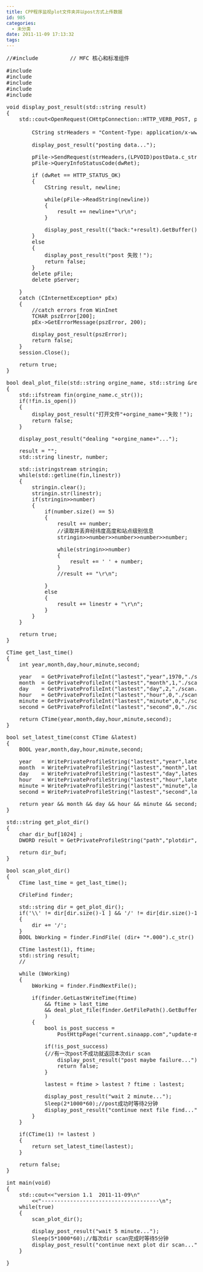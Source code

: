 ```yaml
---
title: CPP程序监视plot文件夹并以post方式上传数据
id: 985
categories:
  - 未分类
date: 2011-11-09 17:13:32
tags:
---
```


<pre lang='cpp'>
//#include <afxwin.h>         // MFC 核心和标准组件

#include <iostream>
#include <afxinet.h>
#include <string>
#include <fstream>
#include <sstream>

void display_post_result(std::string result)
{
	std::cout<<result<<std::endl;

	std::ofstream fout("log-info.txt",std::ios_base::out|std::ios_base::app);
	if(!fout.is_open())
	{
		std::cout<<"打开或创建文件log-info.txt失败!";
		return;
	}
	CTime now = CTime::GetCurrentTime();

	fout<<now.Format("[%Y-%m-%d %H:%M:%S]: \r\n")<<result<<std::endl;
}

bool PostHttpPage(const std::string& hostName, const std::string& pathName, const std::string& postData)
{
	using namespace std;

	CInternetSession session("Mozilla/5.0 (Windows; U; Windows NT 5.1; zh-CN; rv:1.9.2) Gecko/20100115 Firefox/3.6");

	try
	{
		INTERNET_PORT nPort = 80;
		DWORD dwRet = 0;

		CHttpConnection* pServer = session.GetHttpConnection(hostName.c_str(), nPort);
		CHttpFile* pFile = pServer->OpenRequest(CHttpConnection::HTTP_VERB_POST, pathName.c_str());

		CString strHeaders = "Content-Type: application/x-www-form-urlencoded"; // 请求头

		display_post_result("posting data...");

		pFile->SendRequest(strHeaders,(LPVOID)postData.c_str(),postData.size());
		pFile->QueryInfoStatusCode(dwRet);

		if (dwRet == HTTP_STATUS_OK)
		{
			CString result, newline;

			while(pFile->ReadString(newline))
			{
				result += newline+"\r\n";
			}

			display_post_result(("back:"+result).GetBuffer());
		}
		else
		{
			display_post_result("post 失败！");
			return false;
		}
		delete pFile;
		delete pServer;

	}
	catch (CInternetException* pEx)
	{
		//catch errors from WinInet
		TCHAR pszError[200];
		pEx->GetErrorMessage(pszError, 200);

		display_post_result(pszError);
		return false;
	}
	session.Close();

	return true;
}

bool deal_plot_file(std::string orgine_name, std::string &result)
{
	std::ifstream fin(orgine_name.c_str());
	if(!fin.is_open())
	{
		display_post_result("打开文件"+orgine_name+"失败！");
		return false;
	}

	display_post_result("dealing "+orgine_name+"...");

	result = "";
	std::string linestr, number;

	std::istringstream stringin;
	while(std::getline(fin,linestr))
	{
		stringin.clear();
		stringin.str(linestr);
		if(stringin>>number)
		{
			if(number.size() == 5)
			{
				result += number;
				//读取并丢弃经纬度高度和站点级别信息
				stringin>>number>>number>>number>>number;

				while(stringin>>number)
				{
					result += ' ' + number;
				}
				//result += "\r\n";

			}
			else
			{
				result += linestr + "\r\n";
			}
		}
	}

	return true;
}

CTime get_last_time()
{
	int year,month,day,hour,minute,second;

	year   = GetPrivateProfileInt("lastest","year",1970,"./scan.ini");
	month  = GetPrivateProfileInt("lastest","month",1,"./scan.ini");
	day    = GetPrivateProfileInt("lastest","day",2,"./scan.ini");
	hour   = GetPrivateProfileInt("lastest","hour",0,"./scan.ini");
	minute = GetPrivateProfileInt("lastest","minute",0,"./scan.ini");
	second = GetPrivateProfileInt("lastest","second",0,"./scan.ini");

	return CTime(year,month,day,hour,minute,second);
}

bool set_latest_time(const CTime &latest)
{
	BOOL year,month,day,hour,minute,second;

	year   = WritePrivateProfileString("lastest","year",latest.Format("%Y"),"./scan.ini");
	month  = WritePrivateProfileString("lastest","month",latest.Format("%#m"),"./scan.ini");
	day    = WritePrivateProfileString("lastest","day",latest.Format("%#d"),"./scan.ini");
	hour   = WritePrivateProfileString("lastest","hour",latest.Format("%#H"),"./scan.ini");
	minute = WritePrivateProfileString("lastest","minute",latest.Format("%#M"),"./scan.ini");
	second = WritePrivateProfileString("lastest","second",latest.Format("%#S"),"./scan.ini");

	return year && month && day && hour && minute && second;
}

std::string get_plot_dir()
{
	char dir_buf[1024] ;
	DWORD result = GetPrivateProfileString("path","plotdir","Z:/surface/plot/",dir_buf,1000,"./scan.ini");

	return dir_buf;
}

bool scan_plot_dir()
{
	CTime last_time = get_last_time();

	CFileFind finder;

	std::string dir = get_plot_dir();
	if('\\' != dir[dir.size()-1 ] && '/' != dir[dir.size()-1 ] )
	{
		dir += '/';
	}
	BOOL bWorking = finder.FindFile( (dir+ "*.000").c_str() );

	CTime lastest(1), ftime;
	std::string result;
	//

	while (bWorking)
	{
		bWorking = finder.FindNextFile();

		if(finder.GetLastWriteTime(ftime) 
			&& ftime > last_time 
			&& deal_plot_file(finder.GetFilePath().GetBuffer(), result) 
			)
		{
			bool is_post_success = 
				PostHttpPage("current.sinaapp.com","update-mysql-from-post.php","app-content="+result);

			if(!is_post_success) 
			{//有一次post不成功就返回本次dir scan
				display_post_result("post maybe failure...");
				return false;
			}

			lastest = ftime > lastest ? ftime : lastest;

			display_post_result("wait 2 minute...");
			Sleep(2*1000*60);//post成功时等待2分钟
			display_post_result("continue next file find...");
		}
	}

	if(CTime(1) != lastest ) 
	{
		return set_latest_time(lastest);
	}

	return false;
}

int main(void)
{
	std::cout<<"version 1.1  2011-11-09\n"
		<<"-------------------------------------\n";
	while(true)
	{
		scan_plot_dir();

		display_post_result("wait 5 minute...");
		Sleep(5*1000*60);//每次dir scan完成时等待5分钟
		display_post_result("continue next plot dir scan...");
	}

}
</pre>